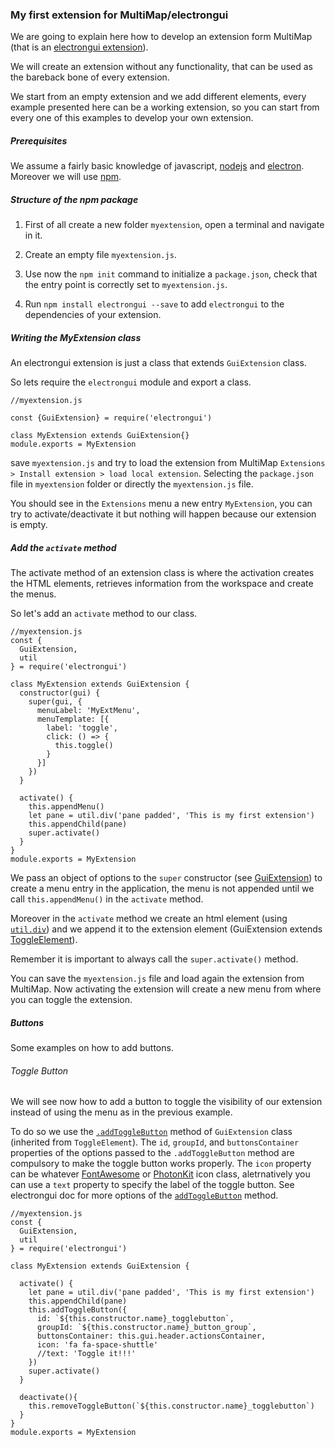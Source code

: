 ### My first extension for MultiMap/electrongui

We are going to explain here how to develop an extension form MultiMap (that is an [electrongui extension](https://gherardovarando.github.io/electrongui/API.html#guiextension)).

We will create an extension without any functionality, that can be used as the bareback bone of every extension.

We start from an empty extension and we add different elements, every example presented here can be a working extension, so you can start from every one of this examples to develop your own extension.

##### Prerequisites

We assume a fairly basic knowledge of javascript, [nodejs](https://nodejs.org/en/) and [electron](https://electronjs.org/). Moreover we will use [npm](https://docs.npmjs.com/).


##### Structure of the npm package

1. First of all create a new folder `myextension`, open a terminal and navigate in it.

2. Create an empty file `myextension.js`.

3. Use now the `npm init` command to initialize a `package.json`, check that the entry point is correctly set to `myextension.js`.

4. Run `npm install electrongui --save` to add `electrongui` to the dependencies of your extension.

##### Writing the MyExtension class

An electrongui extension is just a class that extends `GuiExtension` class.

So lets require the `electrongui` module and export a class.

```
//myextension.js

const {GuiExtension} = require('electrongui')

class MyExtension extends GuiExtension{}
module.exports = MyExtension
```

save `myextension.js` and try to load the extension from MultiMap `Extensions > Install extension > load local extension`. Selecting the `package.json` file in `myextension` folder or directly the `myextension.js` file.

You should see in the `Extensions` menu a new entry `MyExtension`, you can try to activate/deactivate it but nothing will happen because our extension is empty.

##### Add the `activate` method

The activate method of an extension class is where the activation creates the HTML elements, retrieves information from the workspace and create the menus.

So let's add an `activate` method to our class.

```
//myextension.js
const {
  GuiExtension,
  util
} = require('electrongui')

class MyExtension extends GuiExtension {
  constructor(gui) {
    super(gui, {
      menuLabel: 'MyExtMenu',
      menuTemplate: [{
        label: 'toggle',
        click: () => {
          this.toggle()
        }
      }]
    })
  }

  activate() {
    this.appendMenu()
    let pane = util.div('pane padded', 'This is my first extension')
    this.appendChild(pane)
    super.activate()
  }
}
module.exports = MyExtension
```

We pass an object of options to the `super` constructor (see [GuiExtension](https://gherardovarando.github.io/electrongui/API.html#guiextension)) to create a menu entry in the application, the menu is not appended until we call `this.appendMenu()` in the `activate` method.

Moreover in the `activate` method we create an html element (using [`util.div`](https://gherardovarando.github.io/electrongui/API.html#utildivclassname-text)) and we append it to the extension element (GuiExtension extends [ToggleElement](https://gherardovarando.github.io/electrongui/API.html#toggleelement)).

Remember it is important to always call the `super.activate()` method.

You can save the `myextension.js` file and load again the extension from MultiMap.
Now activating the extension will create a new menu from where you can toggle the extension.


##### Buttons

Some examples on how to add buttons.

###### Toggle Button
We will see now how to add a button to toggle the visibility of our extension instead of using the menu as in the previous example.

To do so we use the [`.addToggleButton`](https://gherardovarando.github.io/electrongui/API.html#addtogglebuttonoptions) method of `GuiExtension` class (inherited from `ToggleElement`).
The `id`, `groupId`, and `buttonsContainer` properties of the options passed to the `.addToggleButton` method are compulsory to make the toggle button works properly.
The `icon` property can be whatever [FontAwesome](http://fontawesome.io/icons/) or [PhotonKit](http://photonkit.com/components/) icon class, aletrnatively you can use a `text` property to specify the label of the toggle button.
See electrongui doc for more options of the [`addToggleButton`](https://gherardovarando.github.io/electrongui/API.html#addtogglebuttonoptions) method.


```
//myextension.js
const {
  GuiExtension,
  util
} = require('electrongui')

class MyExtension extends GuiExtension {

  activate() {
    let pane = util.div('pane padded', 'This is my first extension')
    this.appendChild(pane)
    this.addToggleButton({
      id: `${this.constructor.name}_togglebutton`,
      groupId: `${this.constructor.name}_button_group`,
      buttonsContainer: this.gui.header.actionsContainer,
      icon: 'fa fa-space-shuttle'
      //text: 'Toggle it!!!'
    })
    super.activate()
  }

  deactivate(){
    this.removeToggleButton(`${this.constructor.name}_togglebutton`)
  }
}
module.exports = MyExtension
```
